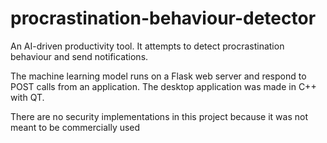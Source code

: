 # procrastination-behaviour-detector
An AI-driven productivity tool. It attempts to detect procrastination behaviour and send notifications.

The machine learning model runs on a Flask web server and respond to POST calls from an application.
The desktop application was made in C++ with QT.


There are no security implementations in this project because it was not meant to be commercially used
